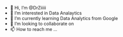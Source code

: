 - 👋 Hi, I’m @DrZiiiii
- 👀 I’m interested in Data Analaytics
- 🌱 I’m currently learning Data Analytics from Google
- 💞️ I’m looking to collaborate on 
- 📫 How to reach me ...

<!---
DrZiiiii/DrZiiiii is a ✨ special ✨ repository because its `README.md` (this file) appears on your GitHub profile.
You can click the Preview link to take a look at your changes.
--->
